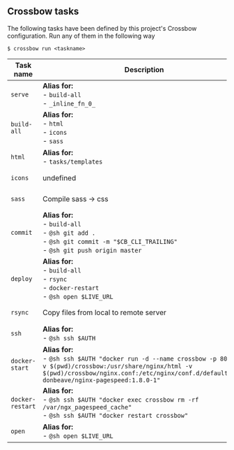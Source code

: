 <!--crossbow-docs-start-->
## Crossbow tasks

The following tasks have been defined by this project's Crossbow configuration.
Run any of them in the following way
 
```shell
$ crossbow run <taskname>
```
|Task name|Description|
|---|---|
|<pre>`serve`</pre>|**Alias for:**<br>- `build-all`<br>- `_inline_fn_0_`|
|<pre>`build-all`</pre>|**Alias for:**<br>- `html`<br>- `icons`<br>- `sass`|
|<pre>`html`</pre>|**Alias for:**<br>- `tasks/templates`|
|<pre>`icons`</pre>|undefined|
|<pre>`sass`</pre>|Compile sass -> css|
|<pre>`commit`</pre>|**Alias for:**<br>- `build-all`<br>- `@sh git add .`<br>- `@sh git commit -m "$CB_CLI_TRAILING"`<br>- `@sh git push origin master`|
|<pre>`deploy`</pre>|**Alias for:**<br>- `build-all`<br>- `rsync`<br>- `docker-restart`<br>- `@sh open $LIVE_URL`|
|<pre>`rsync`</pre>|Copy files from local to remote server|
|<pre>`ssh`</pre>|**Alias for:**<br>- `@sh ssh $AUTH`|
|<pre>`docker-start`</pre>|**Alias for:**<br>- `@sh ssh $AUTH "docker run -d --name crossbow -p 80:80 -v $(pwd)/crossbow:/usr/share/nginx/html -v $(pwd)/crossbow/nginx.conf:/etc/nginx/conf.d/default.conf donbeave/nginx-pagespeed:1.8.0-1"`|
|<pre>`docker-restart`</pre>|**Alias for:**<br>- `@sh ssh $AUTH "docker exec crossbow rm -rf /var/ngx_pagespeed_cache"`<br>- `@sh ssh $AUTH "docker restart crossbow"`|
|<pre>`open`</pre>|**Alias for:**<br>- `@sh open $LIVE_URL`|
<!--crossbow-docs-end-->